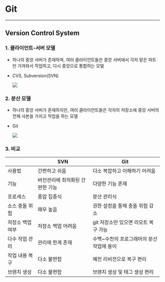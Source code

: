 # Git

---

## Version Control System

### 1. 클라이언트-서버 모델

- 하나의 중앙 서버가 존재하며, 여러 클라이언트들은 중앙 서버에서 각자 맡은 파트만 가져와서 작업하고, 다시 중앙으로 통합하는 모델
- CVS, Subversion(SVN)
  
  ![](https://codedosa.com/wp-content/uploads/2021/03/20210324_230735.jpg)

### 2. 분산 모델

- 하나의 중앙 서버가 존재하지만, 여러 클라이언트들은 각자의 저장소에 중앙 서버의 전체 사본을 가지고 작업을 하는 모델
- Git
  
  ![](https://codedosa.com/wp-content/uploads/2021/03/20210324_230801.jpg)

### 3. 비교

|                  | SVN                             | Git                                       |
| ------------------ | --------------------------------- | ------------------------------------------- |
| 사용법           | 간편하고 쉬움                   | 다소 복잡하고 이해하기 어려움             |
| 기능             | 버전관리에 최적화된 간편한 기능 | 다양한 기능 존재                          |
| 프로세스         | 중압 집중식                     | 분산 관리식                               |
| 소스 충돌 위험   | 매우 높음                       | 권한 설정을 통해 충돌 위험 감소           |
| 저장소 백업 여부 | 저장소 백업 어려움             | git 저장소만 있으면 리모트 복구 가능      |
| 다수 작업 관리   | 관리에 한계 존재                | 수백~수천의 프로그래머의 분산 작업에 용이 |
| 작업 내용 복구   | 다소 불편함                     | 예전 리비전으로 복구 편리                 |
| 브렌치 생성      | 다소 불편함                     | 브렌치 생성 및 태그 생성 편리             |



